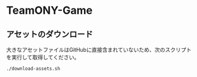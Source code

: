 # TeamONY-Game
 
## アセットのダウンロード

大きなアセットファイルはGitHubに直接含まれていないため、次のスクリプトを実行して取得してください。

```sh
./download-assets.sh